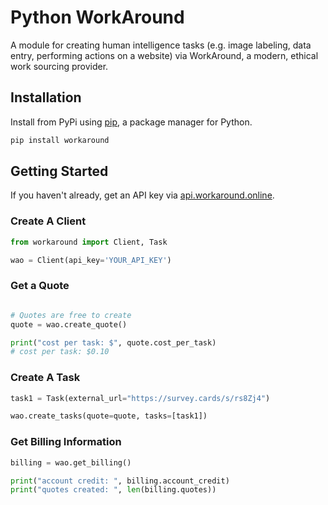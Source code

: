 # Python WorkAround

A module for creating human intelligence tasks (e.g. image labeling,
data entry, performing actions on a website) via WorkAround, a modern, ethical
work sourcing provider.

## Installation

Install from PyPi using [pip](http://www.pip-installer.org/en/latest/), a package manager for Python.

```bash
pip install workaround
```

## Getting Started

If you haven't already, get an API key via [api.workaround.online](https://api.workaround.online).

### Create A Client

```python
from workaround import Client, Task

wao = Client(api_key='YOUR_API_KEY')
```

### Get a Quote

```python

# Quotes are free to create
quote = wao.create_quote()

print("cost per task: $", quote.cost_per_task)
# cost per task: $0.10
```

### Create A Task

```python
task1 = Task(external_url="https://survey.cards/s/rs8Zj4")

wao.create_tasks(quote=quote, tasks=[task1])
```

### Get Billing Information

```python
billing = wao.get_billing()

print("account credit: ", billing.account_credit)
print("quotes created: ", len(billing.quotes))
```
